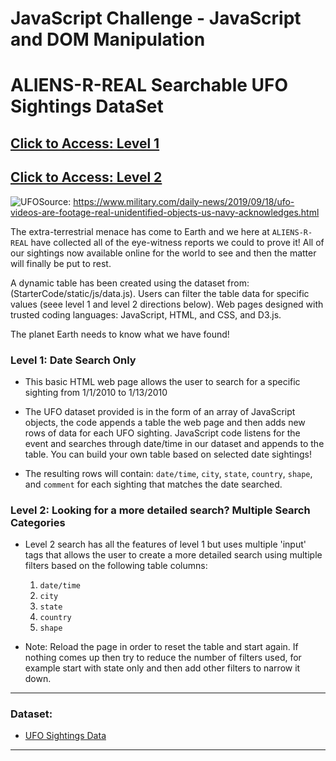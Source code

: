 # JavaScript Challenge - JavaScript and DOM Manipulation

# ALIENS-R-REAL Searchable UFO Sightings DataSet 
## [Click to Access: Level 1](https://lrios215.github.io/javascript-challenge/UFO_level_1/StarterCode/index.html)
## [Click to Access: Level 2](https://lrios215.github.io/javascript-challenge/UFO_level_2/StarterCode/index.html)

![UFO](image/ufo_2400.png)Source: https://www.military.com/daily-news/2019/09/18/ufo-videos-are-footage-real-unidentified-objects-us-navy-acknowledges.html 

The extra-terrestrial menace has come to Earth and we here at `ALIENS-R-REAL` have collected all of the eye-witness reports we could to prove it! All of our sightings now available online for the world to see and then the matter will finally be put to rest.

A dynamic table has been created using the dataset from: (StarterCode/static/js/data.js). Users can filter the table data for specific values (seee level 1 and level 2 directions below). Web pages designed with trusted coding languages: JavaScript, HTML, and CSS, and D3.js.

The planet Earth needs to know what we have found!

### Level 1: Date Search Only

* This basic HTML web page allows the user to search for a specific sighting from 1/1/2010 to 1/13/2010

* The UFO dataset provided is in the form of an array of JavaScript objects, the code appends a table the web page and then adds new rows of data for each UFO sighting.  JavaScript code listens for the event and searches through date/time in our dataset and appends to the table. You can build your own table based on selected date sightings!

* The resulting rows will contain: `date/time`, `city`, `state`, `country`, `shape`, and `comment` for each sighting that matches the date searched.

### Level 2: Looking for a more detailed search?  Multiple Search Categories

* Level 2 search has all the features of level 1 but uses multiple 'input' tags that allows the user to create a more detailed search using multiple filters based on the following table columns:
  1. `date/time`
  2. `city`
  3. `state`
  4. `country`
  5. `shape`

* Note: Reload the page in order to reset the table and start again.  If nothing comes up then try to reduce the number of filters used, for example start with state only and then add other filters to narrow it down. 

- - -

### Dataset:

* [UFO Sightings Data](UFO_level_1/StarterCode/static/js/data.js)

- - -
